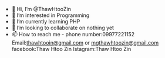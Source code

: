 - 👋 Hi, I’m @ThawHtooZin
- 👀 I’m interested in Programming
- 🌱 I’m currently learning PHP
- 💞️ I’m looking to collaborate on nothing yet
- 📫 How to reach me - phone number:09977221152 Email:thawhtooin@gmail.com or mgthawhtoozin@gmail.com facebook:Thaw Htoo Zin Istagram:Thaw Htoo Zin

<!---
ThawHtooZin/ThawHtooZin is a ✨ special ✨ repository because its `README.md` (this file) appears on your GitHub profile.
You can click the Preview link to take a look at your changes.
--->
